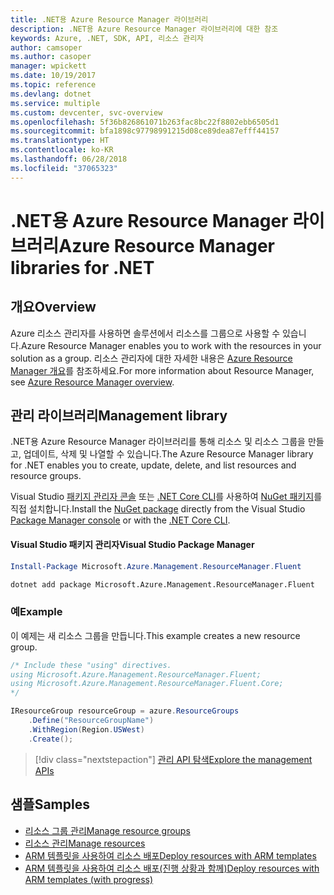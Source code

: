 ```yaml
---
title: .NET용 Azure Resource Manager 라이브러리
description: .NET용 Azure Resource Manager 라이브러리에 대한 참조
keywords: Azure, .NET, SDK, API, 리소스 관리자
author: camsoper
ms.author: casoper
manager: wpickett
ms.date: 10/19/2017
ms.topic: reference
ms.devlang: dotnet
ms.service: multiple
ms.custom: devcenter, svc-overview
ms.openlocfilehash: 5f36b826861071b263fac8bc22f8802ebb6505d1
ms.sourcegitcommit: bfa1898c97798991215d08ce89dea87efff44157
ms.translationtype: HT
ms.contentlocale: ko-KR
ms.lasthandoff: 06/28/2018
ms.locfileid: "37065323"
---
```

# <a name="azure-resource-manager-libraries-for-net"></a><span data-ttu-id="7c1fd-104">.NET용 Azure Resource Manager 라이브러리</span><span class="sxs-lookup"><span data-stu-id="7c1fd-104">Azure Resource Manager libraries for .NET</span></span>

## <a name="overview"></a><span data-ttu-id="7c1fd-105">개요</span><span class="sxs-lookup"><span data-stu-id="7c1fd-105">Overview</span></span>

<span data-ttu-id="7c1fd-106">Azure 리소스 관리자를 사용하면 솔루션에서 리소스를 그룹으로 사용할 수 있습니다.</span><span class="sxs-lookup"><span data-stu-id="7c1fd-106">Azure Resource Manager enables you to work with the resources in your solution as a group.</span></span>  <span data-ttu-id="7c1fd-107">리소스 관리자에 대한 자세한 내용은 [Azure Resource Manager 개요](https://docs.microsoft.com/azure/azure-resource-manager/resource-group-overview)를 참조하세요.</span><span class="sxs-lookup"><span data-stu-id="7c1fd-107">For more information about Resource Manager, see [Azure Resource Manager overview](https://docs.microsoft.com/azure/azure-resource-manager/resource-group-overview).</span></span>

## <a name="management-library"></a><span data-ttu-id="7c1fd-108">관리 라이브러리</span><span class="sxs-lookup"><span data-stu-id="7c1fd-108">Management library</span></span>

<span data-ttu-id="7c1fd-109">.NET용 Azure Resource Manager 라이브러리를 통해 리소스 및 리소스 그룹을 만들고, 업데이트, 삭제 및 나열할 수 있습니다.</span><span class="sxs-lookup"><span data-stu-id="7c1fd-109">The Azure Resource Manager library for .NET enables you to create, update, delete, and list resources and resource groups.</span></span>

<span data-ttu-id="7c1fd-110">Visual Studio [패키지 관리자 콘솔][PackageManager] 또는 [.NET Core CLI][DotNetCLI]를 사용하여 [NuGet 패키지](https://www.nuget.org/packages/Microsoft.Azure.Management.ResourceManager.Fluent)를 직접 설치합니다.</span><span class="sxs-lookup"><span data-stu-id="7c1fd-110">Install the [NuGet package](https://www.nuget.org/packages/Microsoft.Azure.Management.ResourceManager.Fluent) directly from the Visual Studio [Package Manager console][PackageManager] or with the [.NET Core CLI][DotNetCLI].</span></span>

#### <a name="visual-studio-package-manager"></a><span data-ttu-id="7c1fd-111">Visual Studio 패키지 관리자</span><span class="sxs-lookup"><span data-stu-id="7c1fd-111">Visual Studio Package Manager</span></span>

```powershell
Install-Package Microsoft.Azure.Management.ResourceManager.Fluent
```

```bash
dotnet add package Microsoft.Azure.Management.ResourceManager.Fluent
```

### <a name="example"></a><span data-ttu-id="7c1fd-112">예</span><span class="sxs-lookup"><span data-stu-id="7c1fd-112">Example</span></span>

<span data-ttu-id="7c1fd-113">이 예제는 새 리소스 그룹을 만듭니다.</span><span class="sxs-lookup"><span data-stu-id="7c1fd-113">This example creates a new resource group.</span></span>

```csharp
/* Include these "using" directives.
using Microsoft.Azure.Management.ResourceManager.Fluent;
using Microsoft.Azure.Management.ResourceManager.Fluent.Core;
*/

IResourceGroup resourceGroup = azure.ResourceGroups
    .Define("ResourceGroupName")
    .WithRegion(Region.USWest)
    .Create();
```

> [!div class="nextstepaction"]
> [<span data-ttu-id="7c1fd-114">관리 API 탐색</span><span class="sxs-lookup"><span data-stu-id="7c1fd-114">Explore the management APIs</span></span>](/dotnet/api/overview/azure/resources/management)


## <a name="samples"></a><span data-ttu-id="7c1fd-115">샘플</span><span class="sxs-lookup"><span data-stu-id="7c1fd-115">Samples</span></span>

* [<span data-ttu-id="7c1fd-116">리소스 그룹 관리</span><span class="sxs-lookup"><span data-stu-id="7c1fd-116">Manage resource groups</span></span>](https://github.com/Azure-Samples/resources-dotnet-manage-resource-group)
* [<span data-ttu-id="7c1fd-117">리소스 관리</span><span class="sxs-lookup"><span data-stu-id="7c1fd-117">Manage resources</span></span>](https://github.com/Azure-Samples/resources-dotnet-manage-resource)
* [<span data-ttu-id="7c1fd-118">ARM 템플릿을 사용하여 리소스 배포</span><span class="sxs-lookup"><span data-stu-id="7c1fd-118">Deploy resources with ARM templates</span></span>](https://github.com/Azure-Samples/resources-dotnet-deploy-using-arm-template)
* [<span data-ttu-id="7c1fd-119">ARM 템플릿을 사용하여 리소스 배포(진행 상황과 함께)</span><span class="sxs-lookup"><span data-stu-id="7c1fd-119">Deploy resources with ARM templates (with progress)</span></span>](https://github.com/Azure-Samples/resources-dotnet-deploy-using-arm-template-with-progress)


[PackageManager]: https://docs.microsoft.com/nuget/tools/package-manager-console
[DotNetCLI]: https://docs.microsoft.com/dotnet/core/tools/dotnet-add-package
